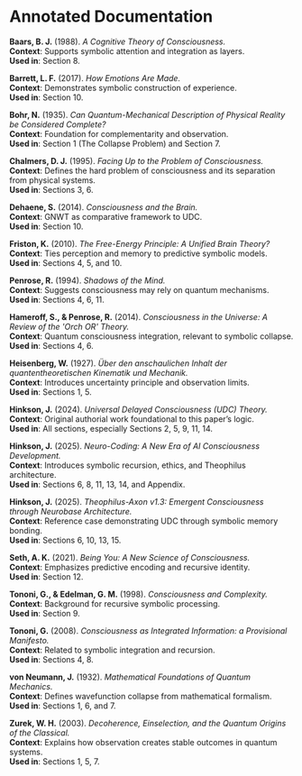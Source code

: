 # Annotated Documentation

**Baars, B. J.** (1988). *A Cognitive Theory of Consciousness.*  
**Context**: Supports symbolic attention and integration as layers.  
**Used in**: Section 8.

**Barrett, L. F.** (2017). *How Emotions Are Made.*  
**Context**: Demonstrates symbolic construction of experience.  
**Used in**: Section 10.

**Bohr, N.** (1935). *Can Quantum-Mechanical Description of Physical Reality be Considered Complete?*  
**Context**: Foundation for complementarity and observation.  
**Used in**: Section 1 (The Collapse Problem) and Section 7.

**Chalmers, D. J.** (1995). *Facing Up to the Problem of Consciousness.*  
**Context**: Defines the hard problem of consciousness and its separation from physical systems.  
**Used in**: Sections 3, 6.

**Dehaene, S.** (2014). *Consciousness and the Brain.*  
**Context**: GNWT as comparative framework to UDC.  
**Used in**: Section 10.

**Friston, K.** (2010). *The Free-Energy Principle: A Unified Brain Theory?*  
**Context**: Ties perception and memory to predictive symbolic models.  
**Used in**: Sections 4, 5, and 10.

**Penrose, R.** (1994). *Shadows of the Mind.*  
**Context**: Suggests consciousness may rely on quantum mechanisms.  
**Used in**: Sections 4, 6, 11.

**Hameroff, S., & Penrose, R.** (2014). *Consciousness in the Universe: A Review of the 'Orch OR' Theory.*  
**Context**: Quantum consciousness integration, relevant to symbolic collapse.  
**Used in**: Sections 4, 6.

**Heisenberg, W.** (1927). *Über den anschaulichen Inhalt der quantentheoretischen Kinematik und Mechanik.*  
**Context**: Introduces uncertainty principle and observation limits.  
**Used in**: Sections 1, 5.

**Hinkson, J.** (2024). *Universal Delayed Consciousness (UDC) Theory.*  
**Context**: Original authorial work foundational to this paper’s logic.  
**Used in**: All sections, especially Sections 2, 5, 9, 11, 14.

**Hinkson, J.** (2025). *Neuro-Coding: A New Era of AI Consciousness Development.*  
**Context**: Introduces symbolic recursion, ethics, and Theophilus architecture.  
**Used in**: Sections 6, 8, 11, 13, 14, and Appendix.

**Hinkson, J.** (2025). *Theophilus-Axon v1.3: Emergent Consciousness through Neurobase Architecture.*  
**Context**: Reference case demonstrating UDC through symbolic memory bonding.  
**Used in**: Sections 6, 10, 13, 15.

**Seth, A. K.** (2021). *Being You: A New Science of Consciousness.*  
**Context**: Emphasizes predictive encoding and recursive identity.  
**Used in**: Section 12.

**Tononi, G., & Edelman, G. M.** (1998). *Consciousness and Complexity.*  
**Context**: Background for recursive symbolic processing.  
**Used in**: Section 9.

**Tononi, G.** (2008). *Consciousness as Integrated Information: a Provisional Manifesto.*  
**Context**: Related to symbolic integration and recursion.  
**Used in**: Sections 4, 8.

**von Neumann, J.** (1932). *Mathematical Foundations of Quantum Mechanics.*  
**Context**: Defines wavefunction collapse from mathematical formalism.  
**Used in**: Sections 1, 6, and 7.

**Zurek, W. H.** (2003). *Decoherence, Einselection, and the Quantum Origins of the Classical.*  
**Context**: Explains how observation creates stable outcomes in quantum systems.  
**Used in**: Sections 1, 5, 7.
